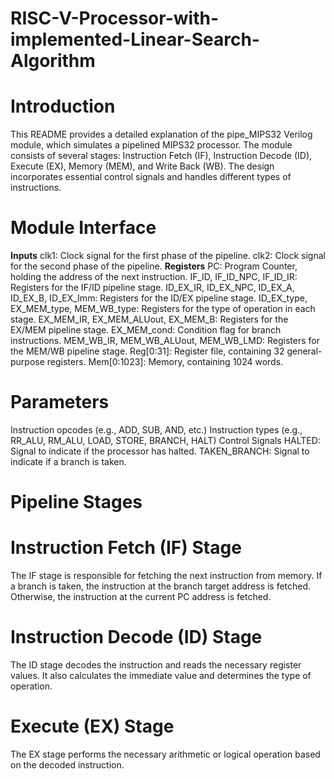 # RISC-V-Processor-with-implemented-Linear-Search-Algorithm
# Introduction
This README provides a detailed explanation of the pipe_MIPS32 Verilog module, which simulates a pipelined MIPS32 processor. The module consists of several stages: Instruction Fetch (IF), Instruction Decode (ID), Execute (EX), Memory (MEM), and Write Back (WB). The design incorporates essential control signals and handles different types of instructions.

# Module Interface
**Inputs**
clk1: Clock signal for the first phase of the pipeline.
clk2: Clock signal for the second phase of the pipeline.
**Registers**
PC: Program Counter, holding the address of the next instruction.
IF_ID, IF_ID_NPC, IF_ID_IR: Registers for the IF/ID pipeline stage.
ID_EX_IR, ID_EX_NPC, ID_EX_A, ID_EX_B, ID_EX_Imm: Registers for the ID/EX pipeline stage.
ID_EX_type, EX_MEM_type, MEM_WB_type: Registers for the type of operation in each stage.
EX_MEM_IR, EX_MEM_ALUout, EX_MEM_B: Registers for the EX/MEM pipeline stage.
EX_MEM_cond: Condition flag for branch instructions.
MEM_WB_IR, MEM_WB_ALUout, MEM_WB_LMD: Registers for the MEM/WB pipeline stage.
Reg[0:31]: Register file, containing 32 general-purpose registers.
Mem[0:1023]: Memory, containing 1024 words.
# Parameters
Instruction opcodes (e.g., ADD, SUB, AND, etc.)
Instruction types (e.g., RR_ALU, RM_ALU, LOAD, STORE, BRANCH, HALT)
Control Signals
HALTED: Signal to indicate if the processor has halted.
TAKEN_BRANCH: Signal to indicate if a branch is taken.

# Pipeline Stages
# Instruction Fetch (IF) Stage
The IF stage is responsible for fetching the next instruction from memory. If a branch is taken, the instruction at the branch target address is fetched. Otherwise, the instruction at the current PC address is fetched.
# Instruction Decode (ID) Stage
The ID stage decodes the instruction and reads the necessary register values. It also calculates the immediate value and determines the type of operation.
# Execute (EX) Stage
The EX stage performs the necessary arithmetic or logical operation based on the decoded instruction.
